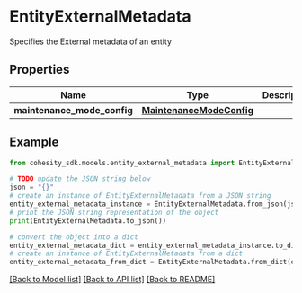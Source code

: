 # EntityExternalMetadata

Specifies the External metadata of an entity

## Properties

Name | Type | Description | Notes
------------ | ------------- | ------------- | -------------
**maintenance_mode_config** | [**MaintenanceModeConfig**](MaintenanceModeConfig.md) |  | [optional] 

## Example

```python
from cohesity_sdk.models.entity_external_metadata import EntityExternalMetadata

# TODO update the JSON string below
json = "{}"
# create an instance of EntityExternalMetadata from a JSON string
entity_external_metadata_instance = EntityExternalMetadata.from_json(json)
# print the JSON string representation of the object
print(EntityExternalMetadata.to_json())

# convert the object into a dict
entity_external_metadata_dict = entity_external_metadata_instance.to_dict()
# create an instance of EntityExternalMetadata from a dict
entity_external_metadata_from_dict = EntityExternalMetadata.from_dict(entity_external_metadata_dict)
```
[[Back to Model list]](../README.md#documentation-for-models) [[Back to API list]](../README.md#documentation-for-api-endpoints) [[Back to README]](../README.md)


